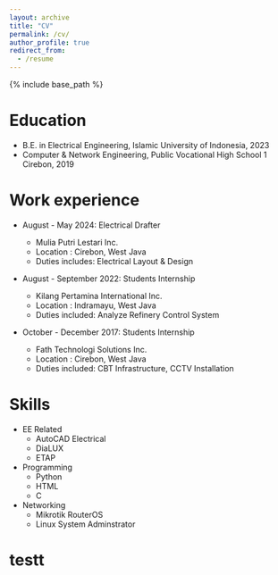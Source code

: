 ```yaml
---
layout: archive
title: "CV"
permalink: /cv/
author_profile: true
redirect_from:
  - /resume
---
```


{% include base_path %}

Education
======
* B.E. in Electrical Engineering, Islamic University of Indonesia, 2023
* Computer & Network Engineering, Public Vocational High School 1 Cirebon, 2019

Work experience
======
* August - May 2024: Electrical Drafter
  * Mulia Putri Lestari Inc.
  * Location : Cirebon, West Java
  * Duties includes: Electrical Layout & Design
  
* August - September 2022: Students Internship
  * Kilang Pertamina International Inc.
  * Location : Indramayu, West Java
  * Duties included: Analyze Refinery Control System
  
* October - December 2017: Students Internship
  * Fath Technologi Solutions Inc.
  * Location : Cirebon, West Java
  * Duties included: CBT Infrastructure, CCTV Installation
  
Skills
======
* EE Related
  * AutoCAD Electrical
  * DiaLUX
  * ETAP
* Programming
  * Python
  * HTML
  * C
* Networking
  * Mikrotik RouterOS
  * Linux System Adminstrator

<h1>testt</h1>
